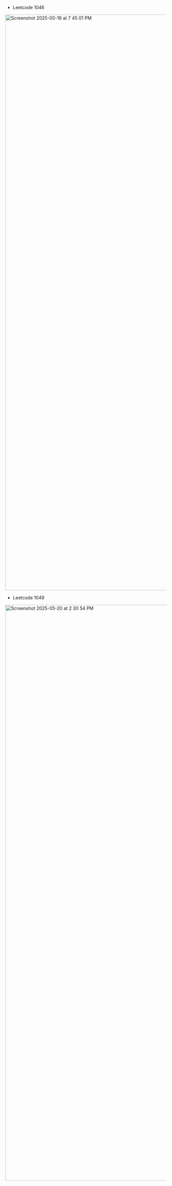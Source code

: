 - Leetcode 1046
<img width="1792" alt="Screenshot 2025-05-19 at 7 45 01 PM" src="https://github.com/user-attachments/assets/4d1f1260-778f-471e-8917-1b1d1726d0c0" />

- Leetcode 1049
<img width="1792" alt="Screenshot 2025-05-20 at 2 30 54 PM" src="https://github.com/user-attachments/assets/b005b911-fcec-4c1f-80da-3b83d43c9663" />
